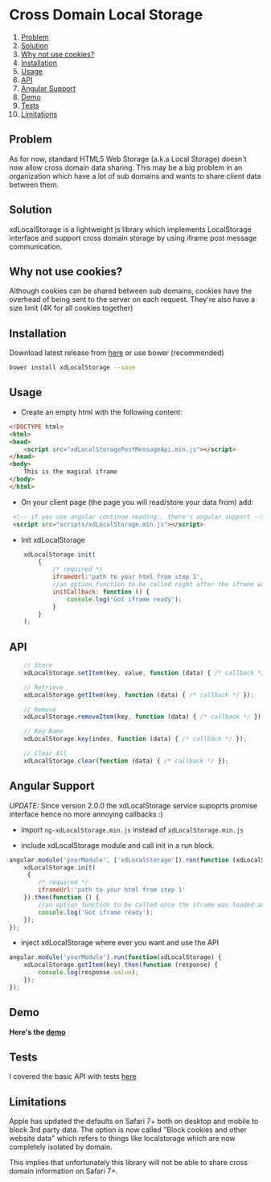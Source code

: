 Cross Domain Local Storage
==========================

1. [Problem](#problem)
2. [Solution](#solution)
3. [Why not use cookies?](#why-not-use-cookies)
4. [Installation](#installation)
5. [Usage](#usage)
6. [API](#api)
8. [Angular Support](#angular-support)
9. [Demo](#demo)
10. [Tests](#tests)
11. [Limitations](#limitations)


## Problem

As for now, standard HTML5 Web Storage (a.k.a Local Storage) doesn't now allow cross domain data sharing.
This may be a big problem in an organization which have a lot of sub domains and wants to share client data between them.

## Solution

xdLocalStorage is a lightweight js library which implements LocalStorage interface and support cross domain storage by using iframe post message communication.

## Why not use cookies?

Although cookies can be shared between sub domains, cookies have the overhead of being sent to the server on each request.
They're also have a size limit (4K for all cookies together)

## Installation

Download latest release from [here](https://github.com/ofirdagan/cross-domain-local-storage/releases) or use bower (recommended)
```sh
bower install xdLocalStorage --save
```

## Usage

- Create an empty html with the following content:

```html
<!DOCTYPE html>
<html>
<head>
    <script src="xdLocalStoragePostMessageApi.min.js"></script>
</head>
<body>
    This is the magical iframe
</body>
</html>
```

- On your client page (the page you will read/store your data from) add:

```html
 <!-- if you use angular continue reading.. there's angular support -->
 <script src="scripts/xdLocalStorage.min.js"></script>
```

- Init xdLocalStorage

```js
    xdLocalStorage.init(
        {
            /* required */
            iframeUrl:'path to your html from step 1',
            //an option function to be called right after the iframe was loaded and ready for action
            initCallback: function () {
                console.log('Got iframe ready');
            }
        }
    );
```

## API

```js
    // Store
    xdLocalStorage.setItem(key, value, function (data) { /* callback */ });

    // Retrieve
    xdLocalStorage.getItem(key, function (data) { /* callback */ });

    // Remove
    xdLocalStorage.removeItem(key, function (data) { /* callback */ });

    // Key Name
    xdLocalStorage.key(index, function (data) { /* callback */ });

    // Clear All
    xdLocalStorage.clear(function (data) { /* callback */ });
```

## Angular Support

*UPDATE:*  Since version 2.0.0 the xdLocalStorage service supoprts promise interface hence no more annoying callbacks :)

- import `ng-xdLocalStorage.min.js` instead of `xdLocalStorage.min.js`

- include xdLocalStorage module and call init in a run block.

```js
angular.module('yourModule', ['xdLocalStorage']).run(function (xdLocalStorage) {
    xdLocalStorage.init(
     {
        /* required */
        iframeUrl:'path to your html from step 1'
    }).then(function () {
        //an option function to be called once the iframe was loaded and ready for action
        console.log('Got iframe ready');
    });
});

```

- inject xdLocalStorage where ever you want and use the API

```js
angular.module('yourModule').run(function(xdLocalStorage) {
    xdLocalStorage.getItem(key).then(function (response) {
    	console.log(response.value);
    });
});

```

## Demo

**Here's the <a href="https://rawgit.com/ofirdagan/cross-domain-local-storage/master/app/index.html" target="_blank">demo</a>**

## Tests

I covered the basic API with tests [here](https://github.com/ofirdagan/cross-domain-local-storage/blob/master/test/specs/xdLocalStorage.js)

## Limitations

Apple has updated the defaults on Safari 7+ both on desktop and mobile to block 3rd party data. The option is now called "Block cookies and other website data" which refers to things like localstorage which are now completely isolated by domain.

This implies that unfortunately this library will not be able to share cross domain information on Safari 7+. 
